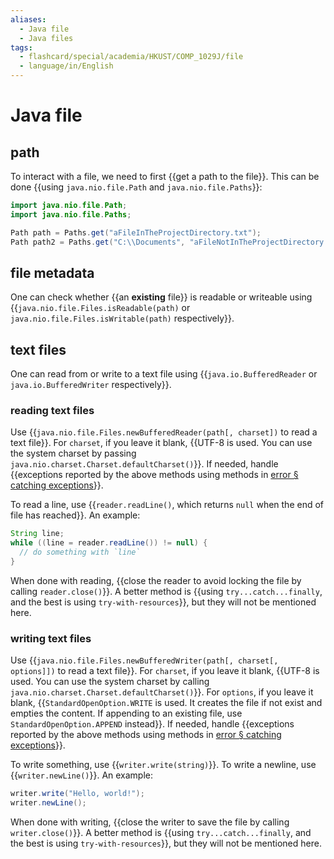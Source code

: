 ```yaml
---
aliases:
  - Java file
  - Java files
tags:
  - flashcard/special/academia/HKUST/COMP_1029J/file
  - language/in/English
---
```


# Java file

## path

To interact with a file, we need to first {{get a path to the file}}. This can be done {{using `java.nio.file.Path` and `java.nio.file.Paths`}}: <!--SR:!2024-12-12,240,330!2024-12-20,249,330-->

```Java
import java.nio.file.Path;
import java.nio.file.Paths;

Path path = Paths.get("aFileInTheProjectDirectory.txt");
Path path2 = Paths.get("C:\\Documents", "aFileNotInTheProjectDirectory.txt");
```

## file metadata

One can check whether {{an __existing__ file}} is readable or writeable using {{`java.nio.file.Files.isReadable(path)` or `java.nio.file.Files.isWritable(path)` respectively}}. <!--SR:!2024-12-05,237,330!2024-10-25,188,310-->

## text files

One can read from or write to a text file using {{`java.io.BufferedReader` or `java.io.BufferedWriter` respectively}}. <!--SR:!2024-12-01,234,330-->

### reading text files

Use {{`java.nio.file.Files.newBufferedReader(path[, charset])` to read a text file}}. For `charset`, if you leave it blank, {{UTF-8 is used. You can use the system charset by passing `java.nio.charset.Charset.defaultCharset()`}}. If needed, handle {{exceptions reported by the above methods using methods in [error § catching exceptions](error.md#catching%20exceptions)}}. <!--SR:!2024-08-25,144,310!2024-11-08,200,310!2024-04-24,64,310-->

To read a line, use {{`reader.readLine()`, which returns `null` when the end of file has reached}}. An example: <!--SR:!2024-07-20,108,310-->

```Java
String line;
while ((line = reader.readLine()) != null) {
  // do something with `line`
}
```

When done with reading, {{close the reader to avoid locking the file by calling `reader.close()`}}. A better method is {{using `try...catch...finally`, and the best is using `try-with-resources`}}, but they will not be mentioned here. <!--SR:!2024-05-02,71,310!2025-01-19,272,330-->

### writing text files

Use {{`java.nio.file.Files.newBufferedWriter(path[, charset[, options]])` to read a text file}}. For `charset`, if you leave it blank, {{UTF-8 is used. You can use the system charset by calling `java.nio.charset.Charset.defaultCharset()`}}. For `options`, if you leave it blank, {{`StandardOpenOption.WRITE` is used. It creates the file if not exist and empties the content. If appending to an existing file, use `StandardOpenOption.APPEND` instead}}. If needed, handle {{exceptions reported by the above methods using methods in [error § catching exceptions](error.md#catching%20exceptions)}}. <!--SR:!2024-10-04,172,310!2024-09-18,168,310!2024-07-30,118,290!2024-04-23,62,310-->

To write something, use {{`writer.write(string)`}}. To write a newline, use {{`writer.newLine()`}}. An example: <!--SR:!2024-10-18,184,310!2024-04-27,67,310-->

```Java
writer.write("Hello, world!");
writer.newLine();
```

When done with writing, {{close the writer to save the file by calling `writer.close()`}}. A better method is {{using `try...catch...finally`, and the best is using `try-with-resources`}}, but they will not be mentioned here. <!--SR:!2024-10-30,205,330!2025-01-30,283,330-->
